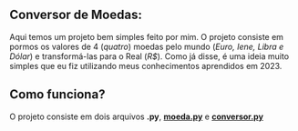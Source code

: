 ## Conversor de Moedas:

Aqui temos um projeto bem simples feito por mim. O projeto consiste em pormos os valores de 4 (*quatro*) moedas pelo mundo 
(*Euro, Iene, Libra e Dólar*) e transformá-las para o Real (*R$*). Como já disse, é uma ideia muito simples que eu fiz utilizando meus conhecimentos aprendidos em 2023.

## Como funciona?

O projeto consiste em dois arquivos **.py**, [**moeda.py**](urlmoeda.py) e [**conversor.py**](url) 
